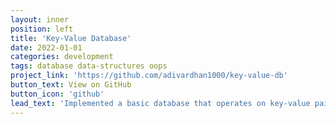 ```yaml
---
layout: inner
position: left
title: 'Key-Value Database'
date: 2022-01-01
categories: development
tags: database data-structures oops
project_link: 'https://github.com/adivardhan1000/key-value-db'
button_text: View on GitHub
button_icon: 'github'
lead_text: 'Implemented a basic database that operates on key-value pairs with a focus on documentation.'
---
```

